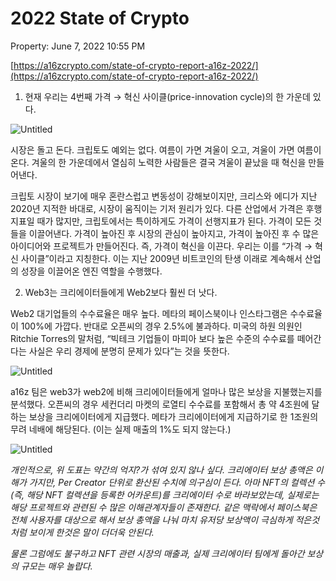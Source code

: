 # 2022 State of Crypto

Property: June 7, 2022 10:55 PM

[https://a16zcrypto.com/state-of-crypto-report-a16z-2022/](https://a16zcrypto.com/state-of-crypto-report-a16z-2022/)

1. 현재 우리는 4번째 가격 → 혁신 사이클(price-innovation cycle)의 한 가운데 있다. 

![Untitled](2022%20State%20of%20Crypto%2096e204a940c34234a16947c80b3015d1/Untitled.png)

시장은 돌고 돈다. 크립토도 예외는 없다. 여름이 가면 겨울이 오고, 겨울이 가면 여름이 온다. 겨울의 한 가운데에서 열심히 노력한 사람들은 결국 겨울이 끝났을 때 혁신을 만들어낸다. 

크립토 시장이 보기에 매우 혼란스럽고 변동성이 강해보이지만, 크리스와 에디가 지난 2020년 지적한 바대로, 시장이 움직이는 기저 원리가 있다. 다른 산업에서 가격은 후행지표일 때가 많지만, 크립토에서는 특이하게도 가격이 선행지표가 된다. 가격이 모든 것들을 이끌어낸다. 가격이 높아진 후 시장의 관심이 높아지고, 가격이 높아진 후 수 많은 아이디어와 프로젝트가 만들어진다. 즉, 가격이 혁신을 이끈다. 우리는 이를 “가격 → 혁신 사이클”이라고 지칭한다. 이는 지난 2009년 비트코인의 탄생 이래로 계속해서 산업의 성장을 이끌어온 엔진 역할을 수행했다.

2. Web3는 크리에이터들에게 Web2보다 훨씬 더 낫다.

Web2 대기업들의 수수료율은 매우 높다. 메타의 페이스북이나 인스타그램은 수수료율이 100%에 가깝다. 반대로 오픈씨의 경우 2.5%에 불과하다. 미국의 하원 의원인 Ritchie Torres의 말처럼, “빅테크 기업들이 마피아 보다 높은 수준의 수수료를 떼어간다는 사실은 우리 경제에 분명히 문제가 있다”는 것을 뜻한다.

![Untitled](2022%20State%20of%20Crypto%2096e204a940c34234a16947c80b3015d1/Untitled%201.png)

a16z 팀은 web3가 web2에 비해 크리에이터들에게 얼마나 많은 보상을 지불했는지를 분석했다. 오픈씨의 경우 세컨더리 마켓의 로열티 수수료를 포함해서 총 약 4조원에 달하는 보상을 크리에이터에게 지급했다. 메타가 크리에이터에게 지급하기로 한 1조원의 무려 네배에 해당된다. (이는 실제 매출의 1%도 되지 않는다.)

![Untitled](2022%20State%20of%20Crypto%2096e204a940c34234a16947c80b3015d1/Untitled%202.png)

*개인적으로, 위 도표는 약간의 억지?가 섞여 있지 않나 싶다. 크리에이터 보상 총액은 이해가 가지만, Per Creator 단위로 환산된 수치에 의구심이 든다. 아마 NFT의 컬렉션 수(즉, 해당 NFT 컬렉션을 등록한 어카운트)를 크리에이터 수로 바라보았는데, 실제로는 해당 프로젝트와 관련된 수 많은 이해관계자들이 존재한다. 같은 맥락에서 페이스북은 전체 사용자를 대상으로 해서 보상 총액을 나눠 마치 유저당 보상액이 극심하게 적은것처럼 보이게 한것은 말이 더더욱 안된다.* 

*물론 그럼에도 불구하고 NFT 관련 시장의 매출과, 실제 크리에이터 팀에게 돌아간 보상의 규모는 매우 놀랍다.*